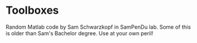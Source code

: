 # Toolboxes

Random Matlab code by Sam Schwarzkopf in SamPenDu lab.
Some of this is older than Sam's Bachelor degree.
Use at your own peril!
